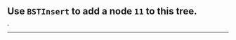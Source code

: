 <!--{type:Cenntered Img Outline}-->
<!--{title:Use `BSTInsert` to add a node `11` to this tree.`}-->
## Use `BSTInsert` to add a node `11` to this tree.
<img src="https://i.imgur.com/PHRtJy8.png" style="zoom:25%;" />

-------------------------------------------------

[for speaker]: <> (let's use an example to illustrate how this code works, . We will add a node `11` to this tree. You can see the specific path that `BSTInsert` takes to insert the node as well as the actual position that `11` ends up in.)